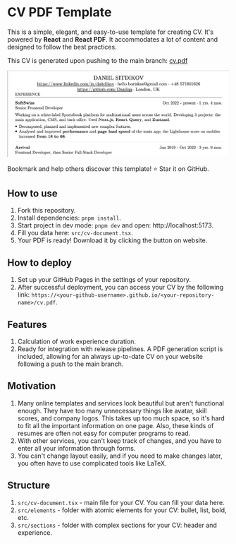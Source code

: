 # CV PDF Template

This is a simple, elegant, and easy-to-use template for creating CV. It's powered by **React** and **React PDF**.
It accommodates a lot of content and designed to follow the best practices.

This CV is generated upon pushing to the main branch: [cv.pdf](https://danilqa.github.io/react-pdf-cv-template/cv.pdf)

<img src=".github/images/preview.png" alt="Screenshot" />

Bookmark and help others discover this template! ⭐ Star it on GitHub.

## How to use

1. Fork this repository.
2. Install dependencies: `pnpm install`.
3. Start project in dev mode: `pnpm dev` and open: http://localhost:5173.
4. Fill you data here: `src/cv-document.tsx`.
5. Your PDF is ready! Download it by clicking the button on website.

## How to deploy

1. Set up your GitHub Pages in the settings of your repository.
2. After successful deployment, you can access your CV by the following link: 
`https://<your-github-username>.github.io/<your-repository-name>/cv.pdf`.

## Features

1. Calculation of work experience duration.
2. Ready for integration with release pipelines. A PDF generation script is included, allowing for an always up-to-date 
CV on your website following a push to the main branch.

## Motivation

1. Many online templates and services look beautiful but aren't functional enough. They have too many unnecessary 
things like avatar, skill scores, and company logos. This takes up too much space, so it's hard to fit all the important information on one page. Also, these kinds of resumes are often not easy for computer programs to read.
2. With other services, you can't keep track of changes, and you have to enter all your information through forms.
3. You can't change layout easily, and if you need to make changes later, you often have to use complicated
tools like LaTeX.

## Structure

1. `src/cv-document.tsx` - main file for your CV. You can fill your data here.
2. `src/elements` - folder with atomic elements for your CV: bullet, list, bold, etc.
3. `src/sections` - folder with complex sections for your CV: header and experience.
